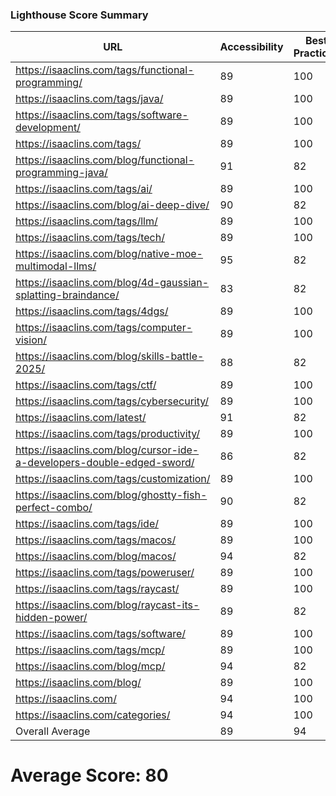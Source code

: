 ### Lighthouse Score Summary
| URL | Accessibility | Best Practices | Performance | SEO |
|-----|---------------|----------------|-------------|-----|
| https://isaaclins.com/tags/functional-programming/ | 89 | 100 | 35 | 90 |
| https://isaaclins.com/tags/java/ | 89 | 100 | 48 | 90 |
| https://isaaclins.com/tags/software-development/ | 89 | 100 | 48 | 90 |
| https://isaaclins.com/tags/ | 89 | 100 | 48 | 90 |
| https://isaaclins.com/blog/functional-programming-java/ | 91 | 82 | 35 | 100 |
| https://isaaclins.com/tags/ai/ | 89 | 100 | 48 | 90 |
| https://isaaclins.com/blog/ai-deep-dive/ | 90 | 82 | 35 | 100 |
| https://isaaclins.com/tags/llm/ | 89 | 100 | 48 | 90 |
| https://isaaclins.com/tags/tech/ | 89 | 100 | 47 | 90 |
| https://isaaclins.com/blog/native-moe-multimodal-llms/ | 95 | 82 | 38 | 100 |
| https://isaaclins.com/blog/4d-gaussian-splatting-braindance/ | 83 | 82 | 43 | 100 |
| https://isaaclins.com/tags/4dgs/ | 89 | 100 | 48 | 90 |
| https://isaaclins.com/tags/computer-vision/ | 89 | 100 | 48 | 90 |
| https://isaaclins.com/blog/skills-battle-2025/ | 88 | 82 | 45 | 100 |
| https://isaaclins.com/tags/ctf/ | 89 | 100 | 48 | 90 |
| https://isaaclins.com/tags/cybersecurity/ | 89 | 100 | 48 | 90 |
| https://isaaclins.com/latest/ | 91 | 82 | 43 | 100 |
| https://isaaclins.com/tags/productivity/ | 89 | 100 | 48 | 90 |
| https://isaaclins.com/blog/cursor-ide-a-developers-double-edged-sword/ | 86 | 82 | 48 | 100 |
| https://isaaclins.com/tags/customization/ | 89 | 100 | 48 | 90 |
| https://isaaclins.com/blog/ghostty-fish-perfect-combo/ | 90 | 82 | 48 | 100 |
| https://isaaclins.com/tags/ide/ | 89 | 100 | 48 | 90 |
| https://isaaclins.com/tags/macos/ | 89 | 100 | 48 | 90 |
| https://isaaclins.com/blog/macos/ | 94 | 82 | 48 | 100 |
| https://isaaclins.com/tags/poweruser/ | 89 | 100 | 48 | 90 |
| https://isaaclins.com/tags/raycast/ | 89 | 100 | 47 | 90 |
| https://isaaclins.com/blog/raycast-its-hidden-power/ | 89 | 82 | 45 | 100 |
| https://isaaclins.com/tags/software/ | 89 | 100 | 48 | 90 |
| https://isaaclins.com/tags/mcp/ | 89 | 100 | 48 | 90 |
| https://isaaclins.com/blog/mcp/ | 94 | 82 | 48 | 100 |
| https://isaaclins.com/blog/ | 89 | 100 | 48 | 90 |
| https://isaaclins.com/ | 94 | 100 | 47 | 80 |
| https://isaaclins.com/categories/ | 94 | 100 | 48 | 90 |
| Overall Average | 89 | 94 | 45 | 93 |

# Average Score: 80
